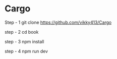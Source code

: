 # Cargo
Step - 1 git clone https://github.com/vikky413/Cargo

step - 2 cd book

step - 3 npm install

step - 4 npm run dev
